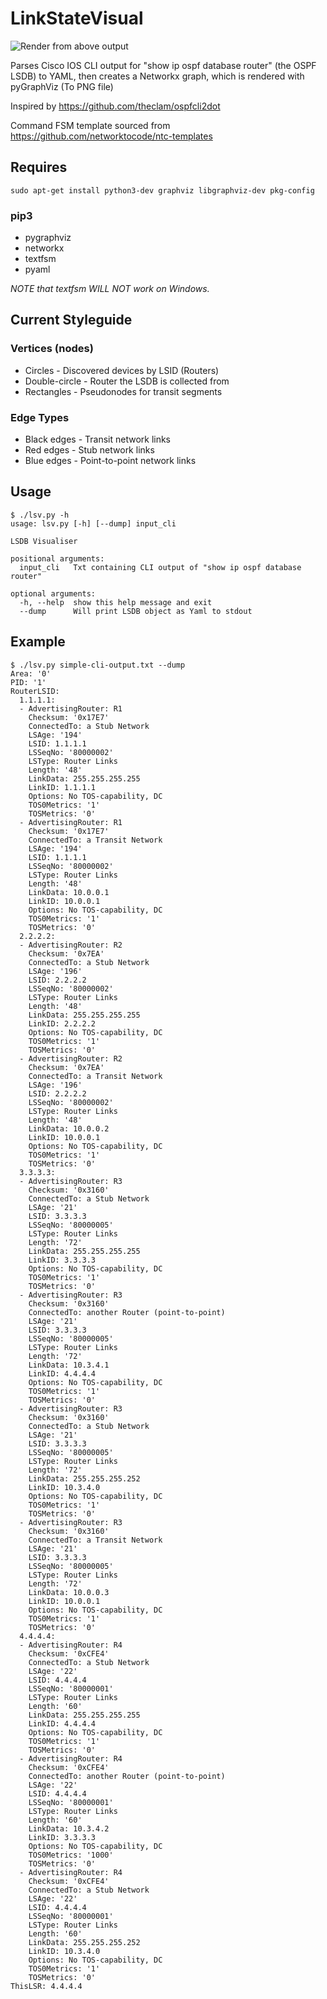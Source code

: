 # LinkStateVisual

![Render from above output](https://i.imgur.com/J62lLgw.png)

Parses Cisco IOS CLI output for "show ip ospf database router" (the OSPF LSDB) to YAML, then creates a Networkx graph, which is rendered with pyGraphViz (To PNG file)

Inspired by https://github.com/theclam/ospfcli2dot

Command FSM template sourced from https://github.com/networktocode/ntc-templates

## Requires

```sudo apt-get install python3-dev graphviz libgraphviz-dev pkg-config```

### pip3
* pygraphviz
* networkx
* textfsm 
* pyaml

*NOTE that textfsm WILL NOT work on Windows.*

## Current Styleguide

### Vertices (nodes)

* Circles - Discovered devices by LSID (Routers)
* Double-circle - Router the LSDB is collected from
* Rectangles - Pseudonodes for transit segments

### Edge Types

* Black edges - Transit network links
* Red edges - Stub network links
* Blue edges - Point-to-point network links

## Usage

```
$ ./lsv.py -h
usage: lsv.py [-h] [--dump] input_cli

LSDB Visualiser

positional arguments:
  input_cli   Txt containing CLI output of "show ip ospf database router"

optional arguments:
  -h, --help  show this help message and exit
  --dump      Will print LSDB object as Yaml to stdout
```

## Example
```
$ ./lsv.py simple-cli-output.txt --dump
Area: '0'
PID: '1'
RouterLSID:
  1.1.1.1:
  - AdvertisingRouter: R1
    Checksum: '0x17E7'
    ConnectedTo: a Stub Network
    LSAge: '194'
    LSID: 1.1.1.1
    LSSeqNo: '80000002'
    LSType: Router Links
    Length: '48'
    LinkData: 255.255.255.255
    LinkID: 1.1.1.1
    Options: No TOS-capability, DC
    TOS0Metrics: '1'
    TOSMetrics: '0'
  - AdvertisingRouter: R1
    Checksum: '0x17E7'
    ConnectedTo: a Transit Network
    LSAge: '194'
    LSID: 1.1.1.1
    LSSeqNo: '80000002'
    LSType: Router Links
    Length: '48'
    LinkData: 10.0.0.1
    LinkID: 10.0.0.1
    Options: No TOS-capability, DC
    TOS0Metrics: '1'
    TOSMetrics: '0'
  2.2.2.2:
  - AdvertisingRouter: R2
    Checksum: '0x7EA'
    ConnectedTo: a Stub Network
    LSAge: '196'
    LSID: 2.2.2.2
    LSSeqNo: '80000002'
    LSType: Router Links
    Length: '48'
    LinkData: 255.255.255.255
    LinkID: 2.2.2.2
    Options: No TOS-capability, DC
    TOS0Metrics: '1'
    TOSMetrics: '0'
  - AdvertisingRouter: R2
    Checksum: '0x7EA'
    ConnectedTo: a Transit Network
    LSAge: '196'
    LSID: 2.2.2.2
    LSSeqNo: '80000002'
    LSType: Router Links
    Length: '48'
    LinkData: 10.0.0.2
    LinkID: 10.0.0.1
    Options: No TOS-capability, DC
    TOS0Metrics: '1'
    TOSMetrics: '0'
  3.3.3.3:
  - AdvertisingRouter: R3
    Checksum: '0x3160'
    ConnectedTo: a Stub Network
    LSAge: '21'
    LSID: 3.3.3.3
    LSSeqNo: '80000005'
    LSType: Router Links
    Length: '72'
    LinkData: 255.255.255.255
    LinkID: 3.3.3.3
    Options: No TOS-capability, DC
    TOS0Metrics: '1'
    TOSMetrics: '0'
  - AdvertisingRouter: R3
    Checksum: '0x3160'
    ConnectedTo: another Router (point-to-point)
    LSAge: '21'
    LSID: 3.3.3.3
    LSSeqNo: '80000005'
    LSType: Router Links
    Length: '72'
    LinkData: 10.3.4.1
    LinkID: 4.4.4.4
    Options: No TOS-capability, DC
    TOS0Metrics: '1'
    TOSMetrics: '0'
  - AdvertisingRouter: R3
    Checksum: '0x3160'
    ConnectedTo: a Stub Network
    LSAge: '21'
    LSID: 3.3.3.3
    LSSeqNo: '80000005'
    LSType: Router Links
    Length: '72'
    LinkData: 255.255.255.252
    LinkID: 10.3.4.0
    Options: No TOS-capability, DC
    TOS0Metrics: '1'
    TOSMetrics: '0'
  - AdvertisingRouter: R3
    Checksum: '0x3160'
    ConnectedTo: a Transit Network
    LSAge: '21'
    LSID: 3.3.3.3
    LSSeqNo: '80000005'
    LSType: Router Links
    Length: '72'
    LinkData: 10.0.0.3
    LinkID: 10.0.0.1
    Options: No TOS-capability, DC
    TOS0Metrics: '1'
    TOSMetrics: '0'
  4.4.4.4:
  - AdvertisingRouter: R4
    Checksum: '0xCFE4'
    ConnectedTo: a Stub Network
    LSAge: '22'
    LSID: 4.4.4.4
    LSSeqNo: '80000001'
    LSType: Router Links
    Length: '60'
    LinkData: 255.255.255.255
    LinkID: 4.4.4.4
    Options: No TOS-capability, DC
    TOS0Metrics: '1'
    TOSMetrics: '0'
  - AdvertisingRouter: R4
    Checksum: '0xCFE4'
    ConnectedTo: another Router (point-to-point)
    LSAge: '22'
    LSID: 4.4.4.4
    LSSeqNo: '80000001'
    LSType: Router Links
    Length: '60'
    LinkData: 10.3.4.2
    LinkID: 3.3.3.3
    Options: No TOS-capability, DC
    TOS0Metrics: '1000'
    TOSMetrics: '0'
  - AdvertisingRouter: R4
    Checksum: '0xCFE4'
    ConnectedTo: a Stub Network
    LSAge: '22'
    LSID: 4.4.4.4
    LSSeqNo: '80000001'
    LSType: Router Links
    Length: '60'
    LinkData: 255.255.255.252
    LinkID: 10.3.4.0
    Options: No TOS-capability, DC
    TOS0Metrics: '1'
    TOSMetrics: '0'
ThisLSR: 4.4.4.4
```

